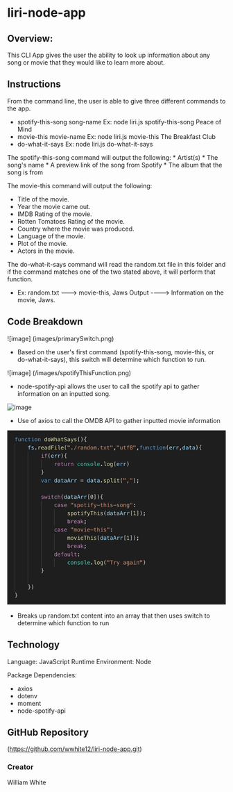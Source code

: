 # liri-node-app

## Overview:
This CLI App gives the user the ability to look up information about any song or movie that they would like to learn more about.

## Instructions
From the command line, the user is able to give three different commands to the app.
 * spotify-this-song song-name Ex: node liri.js spotify-this-song Peace of Mind
 * movie-this movie-name Ex: node liri.js movie-this The Breakfast Club
 * do-what-it-says   Ex: node liri.js do-what-it-says

The spotify-this-song command will output the following:
     * Artist(s)
     * The song's name
     * A preview link of the song from Spotify
     * The album that the song is from

The movie-this command will output the following:
 * Title of the movie.
* Year the movie came out.
* IMDB Rating of the movie.
* Rotten Tomatoes Rating of the movie.
* Country where the movie was produced.
* Language of the movie.
* Plot of the movie.
* Actors in the movie.

The do-what-it-says command will read the random.txt file in this folder and if the command matches one of the two stated above, it will perform that function.
* Ex:     random.txt --->  movie-this, Jaws
        Output ----> Information on the movie, Jaws.
## Code Breakdown
![image]
(images/primarySwitch.png)
* Based on the user's first command (spotify-this-song, movie-this, or do-what-it-says), this switch will determine which function to run.

![image]
(/images/spotifyThisFunction.png)
* node-spotify-api allows the user to call the spotify api to gather information on an inputted song.

![image](movieThisFunction.png)
* Use of axios to call the OMDB API to gather inputted movie information

![image](./images/doWhatSaysFunction.png)
* Breaks up random.txt content into an array that then uses switch to determine which function to run
## Technology
Language: JavaScript
Runtime Environment: Node

Package Dependencies: 
 * axios
 * dotenv
 * moment
 * node-spotify-api

## GitHub Repository
(https://github.com/wwhite12/liri-node-app.git)

### Creator
William White